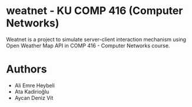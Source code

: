 # weatnet - KU COMP 416 (Computer Networks)
Weatnet is a project to simulate server-client interaction mechanism using Open Weather Map API in COMP 416 - Computer Networks course.

# Authors
* Ali Emre Heybeli
* Ata Kadirioğlu
* Aycan Deniz Vit